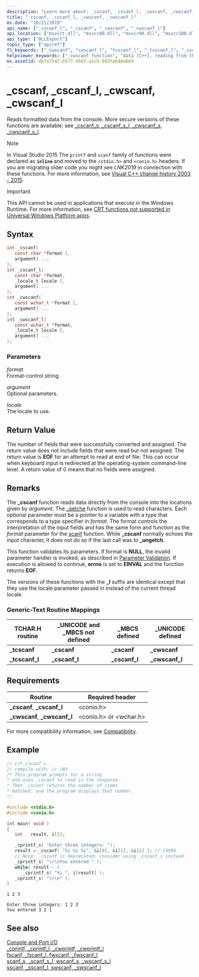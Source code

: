 ```yaml
---
description: "Learn more about: _cscanf, _cscanf_l, _cwscanf, _cwscanf_l"
title: "_cscanf, _cscanf_l, _cwscanf, _cwscanf_l"
ms.date: "10/21/2019"
api_name: ["_cscanf_l", "_cscanf", "_cwscanf", "_cwscanf_l"]
api_location: ["msvcrt.dll", "msvcr80.dll", "msvcr90.dll", "msvcr100.dll", "msvcr100_clr0400.dll", "msvcr110.dll", "msvcr110_clr0400.dll", "msvcr120.dll", "msvcr120_clr0400.dll", "ucrtbase.dll"]
api_type: ["DLLExport"]
topic_type: ["apiref"]
f1_keywords: ["_cwscanf", "cwscanf_l", "tcscanf_l", "_tcscanf_l", "_cscanf", "_cscanf_l", "tcscanf", "cwscanf", "_cwscanf_l", "cscanf_l", "_tcscanf"]
helpviewer_keywords: ["_cwscanf function", "data [C++], reading from the console", "cscanf_l function", "tcscanf function", "_cscanf_l function", "cwscanf function", "_tcscanf_l function", "_cscanf function", "_tcscanf function", "cwscanf_l function", "tcscanf_l function", "reading data [C++], from the console", "_cwscanf_l function"]
ms.assetid: dbfe7547-b577-4567-a1cb-893fa640e669
---
```

# _cscanf, _cscanf_l, _cwscanf, _cwscanf_l

Reads formatted data from the console. More secure versions of these functions are available; see [_cscanf_s, _cscanf_s_l, _cwscanf_s, _cwscanf_s_l](cscanf-s-cscanf-s-l-cwscanf-s-cwscanf-s-l.md).

> [!NOTE]
> In Visual Studio 2015 The `printf` and `scanf` family of functions were declared as **`inline`** and moved to the `<stdio.h>` and `<conio.h>` headers. If you are migrating older code you might see *LNK2019* in connection with these functions. For more information, see [Visual C++ change history 2003 - 2015](../../porting/visual-cpp-change-history-2003-2015.md#stdio_and_conio).

> [!IMPORTANT]
> This API cannot be used in applications that execute in the Windows Runtime. For more information, see [CRT functions not supported in Universal Windows Platform apps](../../cppcx/crt-functions-not-supported-in-universal-windows-platform-apps.md).

## Syntax

```C
int _cscanf(
   const char *format [,
   argument] ...
);
int _cscanf_l(
   const char *format,
   _locale_t locale [,
   argument] ...
);
int _cwscanf(
   const wchar_t *format [,
   argument] ...
);
int _cwscanf_l(
   const wchar_t *format,
   _locale_t locale [,
   argument] ...
);
```

### Parameters

*format*<br/>
Format-control string.

*argument*<br/>
Optional parameters.

*locale*<br/>
The locale to use.

## Return Value

The number of fields that were successfully converted and assigned. The return value does not include fields that were read but not assigned. The return value is **EOF** for an attempt to read at end of file. This can occur when keyboard input is redirected at the operating-system command-line level. A return value of 0 means that no fields were assigned.

## Remarks

The **_cscanf** function reads data directly from the console into the locations given by *argument*. The [_getche](getch-getwch.md) function is used to read characters. Each optional parameter must be a pointer to a variable with a type that corresponds to a type specifier in *format*. The format controls the interpretation of the input fields and has the same form and function as the *format* parameter for the [scanf](scanf-scanf-l-wscanf-wscanf-l.md) function. While **_cscanf** normally echoes the input character, it does not do so if the last call was to **_ungetch**.

This function validates its parameters. If format is **NULL**, the invalid parameter handler is invoked, as described in [Parameter Validation](../../c-runtime-library/parameter-validation.md). If execution is allowed to continue, **errno** is set to **EINVAL** and the function returns **EOF**.

The versions of these functions with the **_l** suffix are identical except that they use the locale parameter passed in instead of the current thread locale.

### Generic-Text Routine Mappings

|TCHAR.H routine|_UNICODE and _MBCS not defined|_MBCS defined|_UNICODE defined|
|---------------------|--------------------------------------|--------------------|-----------------------|
|**_tcscanf**|**_cscanf**|**_cscanf**|**_cwscanf**|
|**_tcscanf_l**|**_cscanf_l**|**_cscanf_l**|**_cwscanf_l**|

## Requirements

|Routine|Required header|
|-------------|---------------------|
|**_cscanf**, **_cscanf_l**|\<conio.h>|
|**_cwscanf**, **_cwscanf_l**|\<conio.h> or \<wchar.h>|

For more compatibility information, see [Compatibility](../../c-runtime-library/compatibility.md).

## Example

```C
// crt_cscanf.c
// compile with: /c /W3
/* This program prompts for a string
* and uses _cscanf to read in the response.
* Then _cscanf returns the number of items
* matched, and the program displays that number.
*/

#include <stdio.h>
#include <conio.h>

int main( void )
{
   int   result, i[3];

   _cprintf_s( "Enter three integers: ");
   result = _cscanf( "%i %i %i", &i[0], &i[1], &i[2] ); // C4996
   // Note: _cscanf is deprecated; consider using _cscanf_s instead
   _cprintf_s( "\r\nYou entered " );
   while( result-- )
      _cprintf_s( "%i ", i[result] );
   _cprintf_s( "\r\n" );
}
```

```Input
1 2 3
```

```Output
Enter three integers: 1 2 3
You entered 3 2 1
```

## See also

[Console and Port I/O](../../c-runtime-library/console-and-port-i-o.md)<br/>
[_cprintf, _cprintf_l, _cwprintf, _cwprintf_l](cprintf-cprintf-l-cwprintf-cwprintf-l.md)<br/>
[fscanf, _fscanf_l, fwscanf, _fwscanf_l](fscanf-fscanf-l-fwscanf-fwscanf-l.md)<br/>
[scanf_s, _scanf_s_l, wscanf_s, _wscanf_s_l](scanf-s-scanf-s-l-wscanf-s-wscanf-s-l.md)<br/>
[sscanf, _sscanf_l, swscanf, _swscanf_l](sscanf-sscanf-l-swscanf-swscanf-l.md)<br/>
